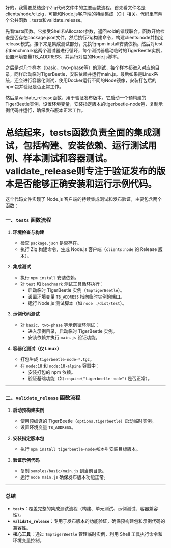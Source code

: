 好的，我需要总结这个Zig代码文件中的主要函数流程。首先看文件名是clients/node/ci.zig，可能和Node.js客户端的持续集成（CI）相关。代码里有两个公共函数：tests和validate_release。

先看tests函数。它接受Shell和Allocator参数，返回void的错误联合。函数开始检查是否存在package.json文件，然后执行Zig构建命令，构建clients:node并指定release模式。接下来是集成测试部分，先执行npm install安装依赖。然后对test和benchmark这两个测试器进行循环，每个测试器启动临时的TigerBeetle实例，设置环境变量TB_ADDRESS，并运行对应的Node.js脚本。

之后是对几个样本（basic、two-phase等）的测试，每个样本都进入对应的目录，同样启动临时TigerBeetle，安装依赖并运行main.js。最后如果是Linux系统，还会进行容器化测试，使用Docker运行不同的Node镜像，安装打包后的npm包并验证是否正常工作。

然后是validate_release函数，用于验证发布版本。它启动一个预构建的TigerBeetle实例，设置环境变量，安装指定版本的tigerbeetle-node包，复制示例代码并运行，确保发布版本正常工作。

总结起来，tests函数负责全面的集成测试，包括构建、安装依赖、运行测试用例、样本测试和容器测试。validate_release则专注于验证发布的版本是否能够正确安装和运行示例代码。
================================================
这个代码文件实现了 Node.js 客户端的持续集成测试和发布验证，主要包含两个函数：

### 一、`tests` 函数流程
1. **环境检查与构建**  
   - 检查 `package.json` 是否存在。  
   - 执行 Zig 构建命令，生成 Node.js 客户端（`clients:node` 的 Release 版本）。

2. **集成测试**  
   - 执行 `npm install` 安装依赖。  
   - 对 `test` 和 `benchmark` 测试工具循环执行：  
     - 启动临时 TigerBeetle 实例（`TmpTigerBeetle`）。  
     - 设置环境变量 `TB_ADDRESS` 指向临时实例的端口。  
     - 运行 Node.js 测试脚本（如 `node ./dist/test`）。

3. **示例代码测试**  
   - 对 `basic`、`two-phase` 等示例循环测试：  
     - 进入示例目录，启动临时 TigerBeetle 实例。  
     - 安装依赖并执行 `main.js` 验证功能。

4. **容器化测试（仅 Linux）**  
   - 打包生成 `tigerbeetle-node-*.tgz`。  
   - 在 `node:18` 和 `node:18-alpine` 容器中：  
     - 安装打包的 npm 依赖。  
     - 验证基础功能（如 `require("tigerbeetle-node")` 是否正常）。

---

### 二、`validate_release` 函数流程
1. **启动预构建实例**  
   - 使用预编译的 TigerBeetle（`options.tigerbeetle`）启动临时实例。  
   - 设置环境变量 `TB_ADDRESS`。

2. **安装指定版本包**  
   - 执行 `npm install tigerbeetle-node@版本号` 安装目标版本。

3. **验证示例代码**  
   - 复制 `samples/basic/main.js` 到当前目录。  
   - 运行 `node main.js` 确保发布版本功能正常。

---

### 总结
- **`tests`**：覆盖完整的集成测试流程（构建、单元测试、示例测试、容器兼容性）。  
- **`validate_release`**：专用于发布版本的功能验证，确保预构建包和示例代码的兼容性。  
- **核心工具**：通过 `TmpTigerBeetle` 管理临时实例，利用 Shell 工具执行命令和环境变量控制。